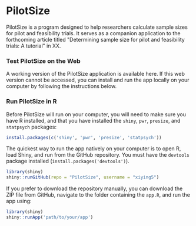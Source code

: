 # PilotSize
PilotSize is a program designed to help researchers calculate sample sizes for pilot and feasibility trials. It serves as a companion application to the forthcoming article titled "Determining sample size for pilot and feasibility trials: A tutorial" in XX.

### Test PilotSize on the Web

A working version of the PilotSize application is available here. If this web version cannot be accessed, you can install and run the app locally on your computer by following the instructions below.

### Run PilotSize in R

Before PilotSize will run on your computer, you will need to make sure you have R installed, and that you have installed the `shiny`, `pwr`, `presize`, and `statpsych` packages:

```r
install.packages(c('shiny', 'pwr', 'presize', 'statpsych'))

```

The quickest way to run the app natively on your computer is to open R, load Shiny, and run from the GitHub repository. You must have the `devtools` package installed (`install.packages('devtools')`).

```r
library(shiny)
shiny::runGitHub(repo = "PilotSize", username = "xiying5")
```

If you prefer to download the repository manually, you can download the ZIP file from GitHub, navigate to the folder containing the `app.R`, and run the app using:

```r
library(shiny)
shiny::runApp('path/to/your/app')
```
